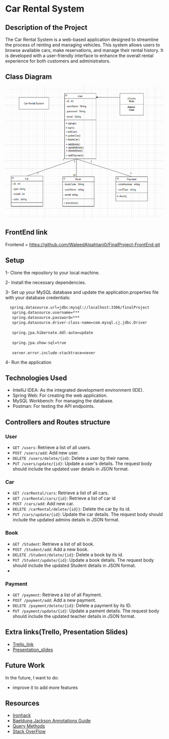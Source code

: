 
# Car Rental System

## Description of the Project

The Car Rental System is a web-based application designed to streamline the process of renting and managing vehicles. This system allows users to browse available cars, make reservations, and manage their rental history. It is developed with a user-friendly interface to enhance the overall rental experience for both customers and administrators.

## Class Diagram
![Class diagram](classdiagram.png)

## FrontEnd link
Frontend = https://github.com/WaleedAlqahtani0/FinalProject-FrontEnd.git

## Setup
1- Clone the repository to your local machine.

2- Install the necessary dependencies.

3- Set up your MySQL database and update the application.properties file with your database credentials:

 ```
   spring.datasource.url=jdbc:mysql://localhost:3306/finalProject
    spring.datasource.username=***
    spring.datasource.password=***
    spring.datasource.driver-class-name=com.mysql.cj.jdbc.Driver

    spring.jpa.hibernate.ddl-auto=update

    spring.jpa.show-sql=true

    server.error.include-stacktrace=never

   ```

4- Run the application

## Technologies Used
- IntelliJ IDEA: As the integrated development environment (IDE).
- Spring Web: For creating the web application.
- MySQL Workbench: For managing the database.
- Postman: For testing the API endpoints.

  
## Controllers and Routes structure
### User

- `GET /users`: Retrieve a list of all users.
- `POST /users/add`: Add new user.
- `DELETE /users/delete/{id}`: Delete a user by their name. 
- `PUT /users/update/{id}`: Update a user's details. The request body should include the updated user details in JSON format.
### Car

- `GET /carRental/cars`: Retrieve a list of all cars.
- `GET /carRental/cars/{id}`: Retrieve a list of car id
- `POST /cars/add`: Add new car.
- `DELETE /carRental/delete/{id}}`: Delete the car by its id.
- `PUT /cars/update/{id}`: Update the car details. The request body should include the updated admins details in JSON format.
  
### Book

- `GET /Student`: Retrieve a list of all book.
- `POST /Student/add`: Add a new book. 
- `DELETE /Student/delete/{id}`: Delete a book by its id. 
- `PUT /Student/update/{id}`: Update a book details. The request body should include the updated Student details in JSON format.
- 
### Payment

- `GET /payment`: Retrieve a list of all Payment.
- `POST /payment/add`: Add a new payment. 
- `DELETE /payment/delete/{id}`: Delete a payment by its ID.
- `PUT /payment/update/{id}`: Update a pament details. The request body should include the updated teacher details in JSON format.



## Extra links(Trello, Presentation Slides)
- [Trello_link](https://trello.com/b/LD6AUfY7/final-project-list)
- [Presentation_slides](https://slides.com/waleed3328/car-rental-system)

## Future Work
In the future, I want to do:  
- improve it to add more features 
  

## Resources
- [Ironhack](https://my.ironhack.com/)
- [Baeldung Jackson Annotations Guide](https://www.baeldung.com/jackson-annotations)
- [Query Methods](https://docs.spring.io/spring-data/jpa/docs/current/reference/html/#jpa.query-methods)
- [Stack OverFlow](https://stackoverflow.com/questions/38403740/authenticate-only-selected-rest-end-points-spring-boot)
